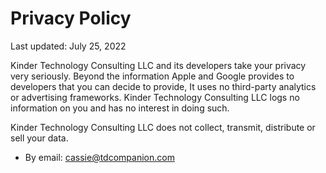 # Privacy Policy

Last updated: July 25, 2022

Kinder Technology Consulting LLC and its developers take your privacy very seriously. Beyond the information Apple and Google provides to developers that you can decide to provide, It uses no third-party analytics or advertising frameworks. Kinder Technology Consulting LLC logs no information on you and has no interest in doing such.

Kinder Technology Consulting LLC does not collect, transmit, distribute or sell your data.

- By email: cassie@tdcompanion.com